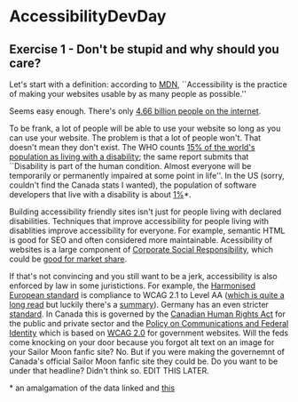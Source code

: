 # AccessibilityDevDay

## Exercise 1 - Don't be stupid and why should you care?

Let's start with a definition: according to [MDN](https://developer.mozilla.org/en-US/docs/Learn/Accessibility/What_is_accessibility), ``Accessibility is the practice of making your websites usable by as many people as possible.''

Seems easy enough. There's only [4.66 billion people on the internet](https://www.statista.com/statistics/617136/digital-population-worldwide/). 

To be frank, a lot of people will be able to use your website so long as you can use your website. The problem is that a lot of people won't. That doesn't mean they don't exist. The WHO counts [15% of the world's population as living with a disability](https://www.who.int/publications/i/item/9789241564182); the same report submits that ``Disability is part of the human condition. Almost everyone will be temporarily or permanently impaired at some point in life''. In the US (sorry, couldn't find the Canada stats I wanted), the population of software developers that live with a disability is about [1%](https://www.census.gov/data/tables/2017/demo/disability/acs-17.html)*. 

Building accessibility friendly sites isn't just for people living with declared disabilities. Techniques that improve accessibility for people living with disablities improve accessibility for everyone. For example, semantic HTML is good for SEO and often considered more maintainable. Acessibility of websites is a large component of [Corporate Social Responsibility](https://www.tandfonline.com/doi/abs/10.1080/15332860802086185), which could be [good for market share](https://www.researchgate.net/profile/Mahabubur-Rahman-10/publication/321638509_Corporate_Social_Responsibility_And_Marketing_Performance_The_Moderating_Role_Of_Advertising_Intensity/links/5b02ebdea6fdccf9e4f7562c/Corporate-Social-Responsibility-And-Marketing-Performance-The-Moderating-Role-Of-Advertising-Intensity.pdf). 

If that's not convincing and you still want to be a jerk, accessibility is also enforced by law in some juristictions. For example, the [Harmonised European standard](https://www.etsi.org/deliver/etsi_en/301500_301599/301549/02.01.02_60/en_301549v020102p.pdf) is compliance to WCAG 2.1 to Level AA ([which is quite a long read](https://www.w3.org/TR/WCAG21/) but luckily there's a [summary](https://www.w3.org/WAI/standards-guidelines/wcag/glance/)). Germany has an even stricter [standard](https://www.einfach-fuer-alle.de/artikel/bitv_english/). In Canada this is governed by the [Canadian Human Rights Act](https://laws-lois.justice.gc.ca/eng/acts/h-6/FullText.html) for the public and private sector and the [Policy on Communications and Federal Identity](https://www.tbs-sct.gc.ca/pol/doc-eng.aspx?id=30683) which is based on [WCAG 2.0](https://www.w3.org/TR/WCAG20/) for government websites. Will the feds come knocking on your door because you forgot alt text on an image for your Sailor Moon fanfic site? No. But if you were making the governemnt of Canada's official Sailor Moon fanfic site they could be. Do you want to be under that headline? Didn't think so. EDIT THIS LATER.

\* an amalgamation of the data linked and [this](https://www.bls.gov/emp/tables/emp-by-detailed-occupation.htm)